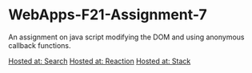 # WebApps-F21-Assignment-7
An assignment on java script modifying the DOM and using anonymous callback functions.

<a href="https://44-563-webapps-f21.github.io/webapps-f21-assignment-7-NiharicaMyla/search.html">Hosted at: Search</a>
<a href="https://44-563-webapps-f21.github.io/webapps-f21-assignment-7-NiharicaMyla/reaction.html">Hosted at: Reaction</a>
<a href="https://44-563-webapps-f21.github.io/webapps-f21-assignment-7-NiharicaMyla/stack.html">Hosted at: Stack</a>

